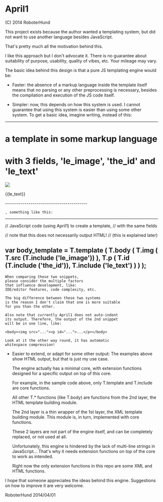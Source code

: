 April1
======
(C) 2014 RoboterHund

This project exists because the author wanted a templating system,
but did not want to use another language besides JavaScript.

That's pretty much all the motivation behind this.

I like this approach but I don't advocate it.
There is no guarantee about suitability of purpose, usability,
quality of vibes, etc.
Your mileage may vary.

The basic idea behind this design is that a pure JS templating engine
would be:

 * Faster: the absence of a markup language inside
	the template itself means that no parsing or
	any other preprocessing is necessary, besides
	the compilation and execution of the JS code itself.
	
 * Simpler: now, this depends on how this system is used.
	I cannot guarantee that using this system is easier than using some
	other system.
	To get a basic idea, imagine writing, instead of this:

------------------------------------------
# a template in some markup language
# with 3 fields, 'le_image', 'the_id' and 'le_text'

<body>
	<img src="{{le_image}}"/>
	<p id="{{the_id}}">{{le_text}}</p>
</body>
------------------------------------------

	, something like this:

------------------------------------------
// JavaScript code (using April1) to create a template,
// with the same fields

// note that this does not necessarily output HTML!
// (this is explained later) 

var body_template = T.template (
	T.body (
		T.img (
			T.src (T.include ('le_image'))
		),
		T.p (
			T.id (T.include ('the_id')),
			T.include ('le_text')
		)
	)
);
------------------------------------------

	When comparing these two snippets,
	please consider the multiple factors
	that influence development, like:
	IDE/editor features, code complexity, etc.
	
	The big difference between these two systems
	is the reason I don't claim that one is more suitable
	for you than the other.
	
	Also note that currently April1 does not auto-indent
	its output. Therefore, the output of the 2nd snippet
	will be in one line, like:
	
	<body><img src="..."><p id="...">...</p></body>
	
	Look at it the other way round, it has automatic
	whitespace compression!

 * Easier to extend, or adapt for some other output:
 	The examples above show HTML output,
 	but that is just my use case.
 	
 	The engine actually has a minimal core, with extension
 	functions designed for a specific output on top of this core.
 	
 	For example, in the sample code above, only
 	T.template and T.include are core functions.
 	
 	All other T.* functions (like T.body) are functions from
 	the 2nd layer, the HTML template building module.
 	
 	The 2nd layer is a thin wrapper of the 1st layer,
 	the XML template building module. This module is, in turn,
 	implemented with core functions.

	These 2 layers are not part of the engine itself, and can
	be completely replaced, or not used at all.

	Unfortunately, this engine is hindered by the lack of
	multi-line strings in JavaScript... That's why it needs
	extension functions on top of the core to work as intended.
	
	Right now the only extension functions in this repo are
	some XML and HTML functions.

I hope that someone appreciates the ideas behind this engine.
Suggestions on how to improve it are very welcome.

RoboterHund
2014/04/01
